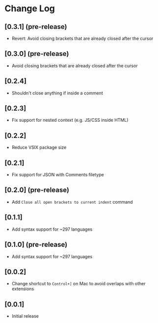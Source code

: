 # Change Log

## [0.3.1] (pre-release)

- Revert: Avoid closing brackets that are already closed after the cursor

## [0.3.0] (pre-release)

- Avoid closing brackets that are already closed after the cursor

## [0.2.4]

- Shouldn't close anything if inside a comment

## [0.2.3]

- Fix support for nested context (e.g. JS/CSS inside HTML)

## [0.2.2]

- Reduce VSIX package size

## [0.2.1]

- Fix support for JSON with Comments filetype

## [0.2.0] (pre-release)

- Add `Close all open brackets to current indent` command

## [0.1.1]

- Add syntax support for ~297 languages

## [0.1.0] (pre-release)

- Add syntax support for ~297 languages

## [0.0.2]

- Change shortcut to `Control+]` on Mac to avoid overlaps with other extensions

## [0.0.1]

- Initial release